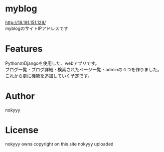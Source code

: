 # myblog

http://18.191.151.128/
<br>
myblogのサイトIPアドレスです 
 
# Features

PythonのDjangoを使用した、webアプリです。<br>
ブログ一覧・ブログ詳細・検索されたページ一覧・adminの４つを作りました。これから更に機能を追加していく予定です。

# Author

nokyyy
 
# License
 
 nokyyy owns copyright on this site nokyyy uploaded
